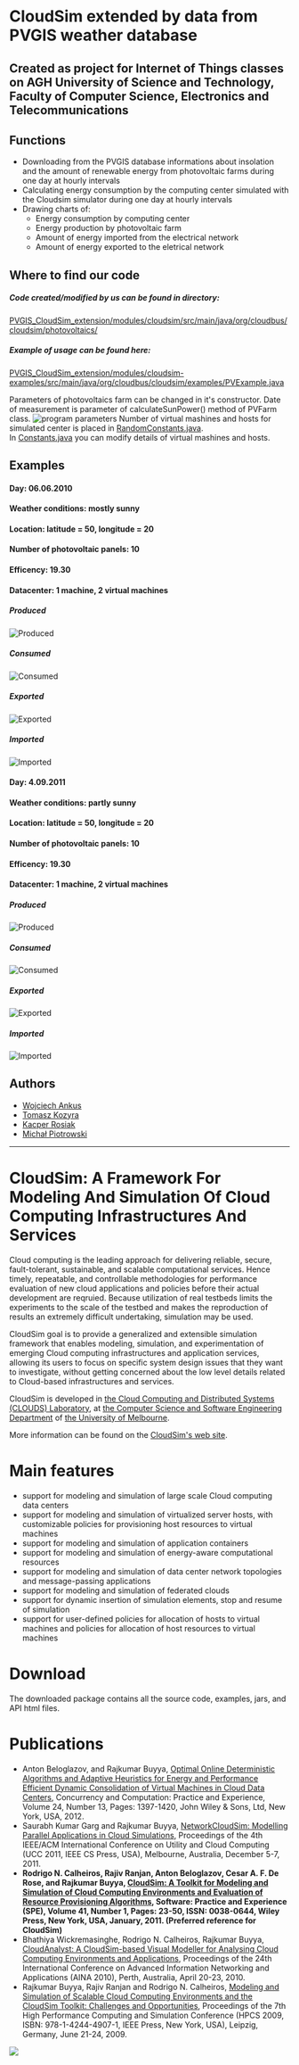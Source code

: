 # CloudSim extended by data from PVGIS weather database
## Created as project for Internet of Things classes on AGH University of Science and Technology, Faculty of Computer Science, Electronics and Telecommunications

## Functions
- Downloading from the PVGIS database informations about insolation and the amount of renewable energy from photovoltaic farms during one day at hourly intervals
- Calculating energy consumption by the computing center simulated with the Cloudsim simulator during one day at hourly intervals
- Drawing charts of:
  - Energy consumption by computing center
  - Energy production by photovoltaic farm
  - Amount of energy imported from the electrical network
  - Amount of energy exported to the eletrical network

## Where to find our code
##### Code created/modified by us can be found in directory:<br />
[PVGIS_CloudSim_extension/modules/cloudsim/src/main/java/org/cloudbus/cloudsim/photovoltaics/](https://github.com/vojteq/PVGIS_CloudSim_extension/tree/master/modules/cloudsim/src/main/java/org/cloudbus/cloudsim/photovoltaics)


##### Example of usage can be found here:<br />
[PVGIS_CloudSim_extension/modules/cloudsim-examples/src/main/java/org/cloudbus/cloudsim/examples/PVExample.java](https://github.com/vojteq/PVGIS_CloudSim_extension/blob/master/modules/cloudsim-examples/src/main/java/org/cloudbus/cloudsim/examples/PVExample.java)

Parameters of photovoltaics farm can be changed in it's constructor. Date of measurement is parameter of calculateSunPower() method of PVFarm class.
![program parameters](/../master/program_parameters.png?raw=true)
Number of virtual mashines and hosts for simulated center is placed in [RandomConstants.java](https://github.com/vojteq/PVGIS_CloudSim_extension/blob/master/modules/cloudsim/src/main/java/org/cloudbus/cloudsim/photovoltaics/RandomConstants.java). <br />
In [Constants.java](https://github.com/vojteq/PVGIS_CloudSim_extension/blob/master/modules/cloudsim/src/main/java/org/cloudbus/cloudsim/photovoltaics/Constants.java) you can modify details of virtual mashines and hosts. <br />
 
 
## Examples
#### Day: 06.06.2010
#### Weather conditions: mostly sunny
#### Location: latitude = 50, longitude = 20
#### Number of photovoltaic panels: 10
#### Efficency: 19.30
#### Datacenter: 1 machine, 2 virtual machines

##### Produced
![Produced](/../master/examplesOutput/TIRProduced.png?raw=true)

##### Consumed
![Consumed](/../master/examplesOutput/TIRConsumed.png?raw=true)

##### Exported
![Exported](/../master/examplesOutput/TIRExported.png?raw=true)

##### Imported
![Imported](/../master/examplesOutput/TIRImported.png?raw=true)


#### Day: 4.09.2011
#### Weather conditions: partly sunny
#### Location: latitude = 50, longitude = 20
#### Number of photovoltaic panels: 10
#### Efficency: 19.30
#### Datacenter: 1 machine, 2 virtual machines

##### Produced
![Produced](/../master/examplesOutput/TIRProduced2.png?raw=true)

##### Consumed
![Consumed](/../master/examplesOutput/TIRConsumed2.png?raw=true)

##### Exported
![Exported](/../master/examplesOutput/TIRExported2.png?raw=true)

##### Imported
![Imported](/../master/examplesOutput/TIRImported2.png?raw=true)


## Authors
- [Wojciech Ankus](https://github.com/vojteq)
- [Tomasz Kozyra](https://github.com/TKozyra)
- [Kacper Rosiak](https://github.com/RosKacper)
- [Michał Piotrowski](https://github.com/Gyanoo)

---

# CloudSim: A Framework For Modeling And Simulation Of Cloud Computing Infrastructures And Services #

Cloud computing is the leading approach for delivering reliable, secure, fault-tolerant, sustainable, and scalable computational services. Hence timely, repeatable, and controllable methodologies for performance evaluation of new cloud applications and policies before their actual development are reqruied. Because utilization of real testbeds limits the experiments to the scale of the testbed and makes the reproduction of results an extremely difficult undertaking, simulation may be used.

CloudSim goal is to provide a generalized and extensible simulation framework that enables modeling, simulation, and experimentation of emerging Cloud computing infrastructures and application services, allowing its users to focus on specific system design issues that they want to investigate, without getting concerned about the low level details related to Cloud-based infrastructures and services.

CloudSim is developed in [the Cloud Computing and Distributed Systems (CLOUDS) Laboratory](http://cloudbus.org/), at [the Computer Science and Software Engineering Department](http://www.csse.unimelb.edu.au/) of [the University of Melbourne](http://www.unimelb.edu.au/).

More information can be found on the [CloudSim's web site](http://cloudbus.org/cloudsim/).


# Main features #

  * support for modeling and simulation of large scale Cloud computing data centers
  * support for modeling and simulation of virtualized server hosts, with customizable policies for provisioning host resources to virtual machines
  * support for modeling and simulation of application containers
  * support for modeling and simulation of energy-aware computational resources
  * support for modeling and simulation of data center network topologies and message-passing applications
  * support for modeling and simulation of federated clouds
  * support for dynamic insertion of simulation elements, stop and resume of simulation
  * support for user-defined policies for allocation of hosts to virtual machines and policies for allocation of host resources to virtual machines


# Download #

The downloaded package contains all the source code, examples, jars, and API html files.

# Publications #

  * Anton Beloglazov, and Rajkumar Buyya, [Optimal Online Deterministic Algorithms and Adaptive Heuristics for Energy and Performance Efficient Dynamic Consolidation of Virtual Machines in Cloud Data Centers](http://beloglazov.info/papers/2012-optimal-algorithms-ccpe.pdf), Concurrency and Computation: Practice and Experience, Volume 24, Number 13, Pages: 1397-1420, John Wiley & Sons, Ltd, New York, USA, 2012.
  * Saurabh Kumar Garg and Rajkumar Buyya, [NetworkCloudSim: Modelling Parallel Applications in Cloud Simulations](http://www.cloudbus.org/papers/NetworkCloudSim2011.pdf), Proceedings of the 4th IEEE/ACM International Conference on Utility and Cloud Computing (UCC 2011, IEEE CS Press, USA), Melbourne, Australia, December 5-7, 2011.
  * **Rodrigo N. Calheiros, Rajiv Ranjan, Anton Beloglazov, Cesar A. F. De Rose, and Rajkumar Buyya, [CloudSim: A Toolkit for Modeling and Simulation of Cloud Computing Environments and Evaluation of Resource Provisioning Algorithms](http://www.buyya.com/papers/CloudSim2010.pdf), Software: Practice and Experience (SPE), Volume 41, Number 1, Pages: 23-50, ISSN: 0038-0644, Wiley Press, New York, USA, January, 2011. (Preferred reference for CloudSim)**
  * Bhathiya Wickremasinghe, Rodrigo N. Calheiros, Rajkumar Buyya, [CloudAnalyst: A CloudSim-based Visual Modeller for Analysing Cloud Computing Environments and Applications](http://www.cloudbus.org/papers/CloudAnalyst-AINA2010.pdf), Proceedings of the 24th International Conference on Advanced Information Networking and Applications (AINA 2010), Perth, Australia, April 20-23, 2010.
  * Rajkumar Buyya, Rajiv Ranjan and Rodrigo N. Calheiros, [Modeling and Simulation of Scalable Cloud Computing Environments and the CloudSim Toolkit: Challenges and Opportunities](http://www.cloudbus.org/papers/CloudSim-HPCS2009.pdf), Proceedings of the 7th High Performance Computing and Simulation Conference (HPCS 2009, ISBN: 978-1-4244-4907-1, IEEE Press, New York, USA), Leipzig, Germany, June 21-24, 2009.




[![](http://www.cloudbus.org/logo/cloudbuslogo-v5a.png)](http://cloudbus.org/)
